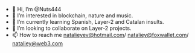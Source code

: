 - 👋 Hi, I’m @Nuts444
- 👀 I’m interested in blockchain, nature and music.
- 🌱 I’m currently learning Spanish, Layer-2 and Catalan insults. 
- 💞️ I’m looking to collaborate on Layer-2 projects.  
- 📫 How to reach me natalieyev@hotmail.com/ nataliey@foxwallet.com/ nataliey@web3.com

<!---
Nuts444/Nuts444 is a ✨ special ✨ repository because its `README.md` (this file) appears on your GitHub profile.
You can click the Preview link to take a look at your changes.
--->

